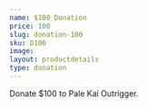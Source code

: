 ```yaml
---
name: $100 Donation
price: 100
slug: donation-100
sku: D100
image: 
layout: productdetails
type: donation
---
```

Donate $100 to Pale Kai Outrigger.
